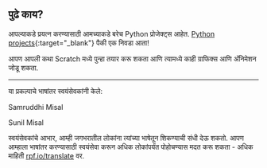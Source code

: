 ## पुढे काय?

आपल्याकडे प्रयत्न करण्यासाठी आमच्याकडे बरेच Python प्रोजेक्ट्स आहेत. [Python projects](https://projects.raspberrypi.org/mr-IN/projects?software%5B%5D=python&curriculum%5B%5D=%201){:target="_blank"} पैकी एक निवडा आता!

आपण आपली कथा Scratch मध्ये पुन्हा तयार करू शकता आणि त्यामध्ये काही ग्राफिक्स आणि अ‍ॅनिमेशन जोडू शकता.


***
या प्रकल्पाचे भाषांतर स्वयंसेवकांनी केले:

Samruddhi Misal

Sunil Misal

स्वयंसेवकांचे आभार, आम्ही जगभरातील लोकांना त्यांच्या भाषेतून शिकण्याची संधी देऊ शकतो. आपण आम्हाला भाषांतर करण्यासाठी स्वयंसेवा करून अधिक लोकांपर्यंत पोहोचण्यास मदत करू शकता - अधिक माहिती [rpf.io/translate](https://rpf.io/translate) वर.